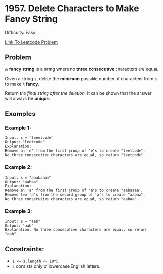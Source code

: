 # 1957. Delete Characters to Make Fancy String
Difficulty: Easy

[Link To Leetcode Problem](https://leetcode.com/problems/delete-characters-to-make-fancy-string/)

## Problem
A **fancy string** is a string where no **three consecutive** characters are equal.

Given a string `s`, delete the **minimum** possible number of characters from `s` to make it **fancy.**

Return *the final string after the deletion.* It can be shown that the answer will always be **unique.**

## Examples
### Example 1:
```
Input: s = "leeetcode"
Output: "leetcode"
Explanation:
Remove an 'e' from the first group of 'e's to create "leetcode".
No three consecutive characters are equal, so return "leetcode".
```
### Example 2:
```
Input: s = "aaabaaaa"
Output: "aabaa"
Explanation:
Remove an 'a' from the first group of 'a's to create "aabaaaa".
Remove two 'a's from the second group of 'a's to create "aabaa".
No three consecutive characters are equal, so return "aabaa".
```
### Example 3:
```
Input: s = "aab"
Output: "aab"
Explanation: No three consecutive characters are equal, so return "aab".
```

## Constraints:
- `1 <= s.length <= 10^5`
- `s` consists only of lowercase English letters.